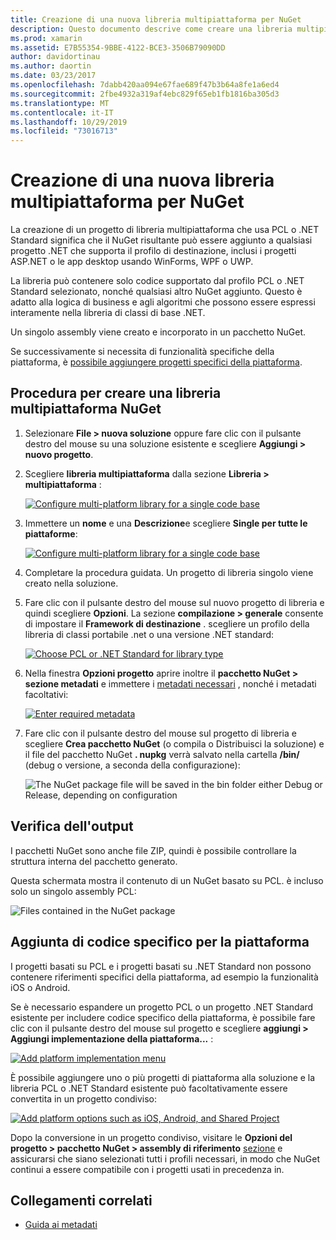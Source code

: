 ```yaml
---
title: Creazione di una nuova libreria multipiattaforma per NuGet
description: Questo documento descrive come creare una libreria multipiattaforma da usare con NuGet. Questa tecnica è adatta per la logica di business e gli algoritmi che possono essere espressi interamente nella libreria di classi base .NET e vengono quindi eseguiti in tutte le piattaforme di destinazione senza codice specifico della piattaforma.
ms.prod: xamarin
ms.assetid: E7B55354-9BBE-4122-BCE3-3506B79090DD
author: davidortinau
ms.author: daortin
ms.date: 03/23/2017
ms.openlocfilehash: 7dabb420aa094e67fae689f47b3b64a8fe1a6ed4
ms.sourcegitcommit: 2fbe4932a319af4ebc829f65eb1fb1816ba305d3
ms.translationtype: MT
ms.contentlocale: it-IT
ms.lasthandoff: 10/29/2019
ms.locfileid: "73016713"
---
```

# <a name="creating-a-new-multiplatform-library-for-nuget"></a>Creazione di una nuova libreria multipiattaforma per NuGet

La creazione di un progetto di libreria multipiattaforma che usa PCL o .NET Standard significa che il NuGet risultante può essere aggiunto a qualsiasi progetto .NET che supporta il profilo di destinazione, inclusi i progetti ASP.NET o le app desktop usando WinForms, WPF o UWP.

La libreria può contenere solo codice supportato dal profilo PCL o .NET Standard selezionato, nonché qualsiasi altro NuGet aggiunto.
Questo è adatto alla logica di business e agli algoritmi che possono essere espressi interamente nella libreria di classi di base .NET.

Un singolo assembly viene creato e incorporato in un pacchetto NuGet.

Se successivamente si necessita di funzionalità specifiche della piattaforma, è [possibile aggiungere progetti specifici della piattaforma](#add-platforms).

## <a name="steps-to-create-a-multiplatform-library-nuget"></a>Procedura per creare una libreria multipiattaforma NuGet

1. Selezionare **File > nuova soluzione** oppure fare clic con il pulsante destro del mouse su una soluzione esistente e scegliere **Aggiungi > nuovo progetto**.

2. Scegliere **libreria multipiattaforma** dalla sezione **Libreria > multipiattaforma** :

   [![](single-codebase-images/mulitplatform-library-sml.png "Configure multi-platform library for a single code base")](single-codebase-images/mulitplatform-library.png#lightbox)

3. Immettere un **nome** e una **Descrizione**e scegliere **Single per tutte le piattaforme**:

   [![](single-codebase-images/single-configure-sml.png "Configure multi-platform library for a single code base")](single-codebase-images/single-configure.png#lightbox)

4. Completare la procedura guidata. Un progetto di libreria singolo viene creato nella soluzione.

5. Fare clic con il pulsante destro del mouse sul nuovo progetto di libreria e quindi scegliere **Opzioni**. La sezione **compilazione > generale** consente di impostare il **Framework di destinazione** . scegliere un profilo della libreria di classi portabile .net o una versione .NET standard:

   [![](single-codebase-images/single-choose-type-sml.png "Choose PCL or .NET Standard for library type")](single-codebase-images/single-choose-type.png#lightbox)

6. Nella finestra **Opzioni progetto** aprire inoltre il **pacchetto NuGet > sezione metadati** e immettere i [metadati necessari](~/cross-platform/app-fundamentals/nuget-multiplatform-libraries/metadata.md) , nonché i metadati facoltativi:

   [![](single-codebase-images/single-metadata-sml.png "Enter required metadata")](single-codebase-images/single-metadata.png#lightbox)

7. Fare clic con il pulsante destro del mouse sul progetto di libreria e scegliere **Crea pacchetto NuGet** (o compila o Distribuisci la soluzione) e il file del pacchetto NuGet **. nupkg** verrà salvato nella cartella **/bin/** (debug o versione, a seconda della configurazione):

   ![](single-codebase-images/create-nuget-package.png "The NuGet package file will be saved in the bin folder either Debug or Release, depending on configuration")

## <a name="verifying-the-output"></a>Verifica dell'output

I pacchetti NuGet sono anche file ZIP, quindi è possibile controllare la struttura interna del pacchetto generato.

Questa schermata mostra il contenuto di un NuGet basato su PCL. è incluso solo un singolo assembly PCL:

![](single-codebase-images/nuget-output.png "Files contained in the NuGet package")

<a name="add-platforms" />

## <a name="adding-platform-specific-code"></a>Aggiunta di codice specifico per la piattaforma

I progetti basati su PCL e i progetti basati su .NET Standard non possono contenere riferimenti specifici della piattaforma, ad esempio la funzionalità iOS o Android.

Se è necessario espandere un progetto PCL o un progetto .NET Standard esistente per includere codice specifico della piattaforma, è possibile fare clic con il pulsante destro del mouse sul progetto e scegliere **aggiungi > Aggiungi implementazione della piattaforma...** :

[![](single-codebase-images/add-later-sml.png "Add platform implementation menu")](single-codebase-images/add-later.png#lightbox)

È possibile aggiungere uno o più progetti di piattaforma alla soluzione e la libreria PCL o .NET Standard esistente può facoltativamente essere convertita in un progetto condiviso:

[![](single-codebase-images/add-later-platforms-sml.png "Add platform options such as iOS, Android, and Shared Project")](single-codebase-images/add-later-platforms-sml.png#lightbox)

Dopo la conversione in un progetto condiviso, visitare le **Opzioni del progetto > pacchetto NuGet > assembly di riferimento**
[sezione](~/cross-platform/app-fundamentals/nuget-multiplatform-libraries/platform-specific.md) e assicurarsi che siano selezionati tutti i profili necessari, in modo che NuGet continui a essere compatibile con i progetti usati in precedenza in.

## <a name="related-links"></a>Collegamenti correlati

- [Guida ai metadati](~/cross-platform/app-fundamentals/nuget-multiplatform-libraries/metadata.md)
